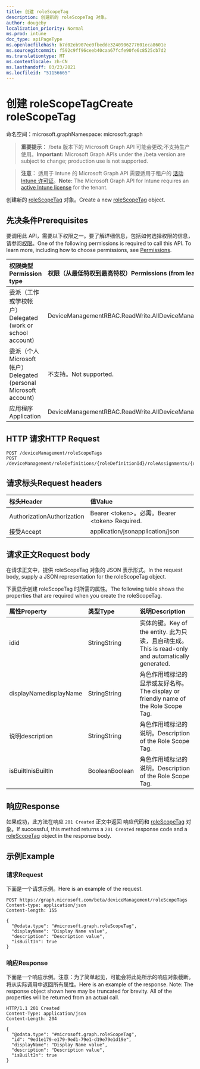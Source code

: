 ```yaml
---
title: 创建 roleScopeTag
description: 创建新的 roleScopeTag 对象。
author: dougeby
localization_priority: Normal
ms.prod: intune
doc_type: apiPageType
ms.openlocfilehash: b7d02eb907ee0fbedde3240906277601eca8601e
ms.sourcegitcommit: f592c9ff96ceeb40caa67fcfe90fe6c8525cb7d2
ms.translationtype: MT
ms.contentlocale: zh-CN
ms.lasthandoff: 03/23/2021
ms.locfileid: "51156665"
---
```

# <a name="create-rolescopetag"></a><span data-ttu-id="bebec-103">创建 roleScopeTag</span><span class="sxs-lookup"><span data-stu-id="bebec-103">Create roleScopeTag</span></span>

<span data-ttu-id="bebec-104">命名空间：microsoft.graph</span><span class="sxs-lookup"><span data-stu-id="bebec-104">Namespace: microsoft.graph</span></span>

> <span data-ttu-id="bebec-105">**重要提示：** /beta 版本下的 Microsoft Graph API 可能会更改;不支持生产使用。</span><span class="sxs-lookup"><span data-stu-id="bebec-105">**Important:** Microsoft Graph APIs under the /beta version are subject to change; production use is not supported.</span></span>

> <span data-ttu-id="bebec-106">**注意：** 适用于 Intune 的 Microsoft Graph API 需要适用于租户的 [活动 Intune 许可证](https://go.microsoft.com/fwlink/?linkid=839381)。</span><span class="sxs-lookup"><span data-stu-id="bebec-106">**Note:** The Microsoft Graph API for Intune requires an [active Intune license](https://go.microsoft.com/fwlink/?linkid=839381) for the tenant.</span></span>

<span data-ttu-id="bebec-107">创建新的 [roleScopeTag](../resources/intune-rbac-rolescopetag.md) 对象。</span><span class="sxs-lookup"><span data-stu-id="bebec-107">Create a new [roleScopeTag](../resources/intune-rbac-rolescopetag.md) object.</span></span>

## <a name="prerequisites"></a><span data-ttu-id="bebec-108">先决条件</span><span class="sxs-lookup"><span data-stu-id="bebec-108">Prerequisites</span></span>
<span data-ttu-id="bebec-p101">要调用此 API，需要以下权限之一。要了解详细信息，包括如何选择权限的信息，请参阅[权限](/graph/permissions-reference)。</span><span class="sxs-lookup"><span data-stu-id="bebec-p101">One of the following permissions is required to call this API. To learn more, including how to choose permissions, see [Permissions](/graph/permissions-reference).</span></span>

|<span data-ttu-id="bebec-111">权限类型</span><span class="sxs-lookup"><span data-stu-id="bebec-111">Permission type</span></span>|<span data-ttu-id="bebec-112">权限（从最低特权到最高特权）</span><span class="sxs-lookup"><span data-stu-id="bebec-112">Permissions (from least to most privileged)</span></span>|
|:---|:---|
|<span data-ttu-id="bebec-113">委派（工作或学校帐户）</span><span class="sxs-lookup"><span data-stu-id="bebec-113">Delegated (work or school account)</span></span>|<span data-ttu-id="bebec-114">DeviceManagementRBAC.ReadWrite.All</span><span class="sxs-lookup"><span data-stu-id="bebec-114">DeviceManagementRBAC.ReadWrite.All</span></span>|
|<span data-ttu-id="bebec-115">委派（个人 Microsoft 帐户）</span><span class="sxs-lookup"><span data-stu-id="bebec-115">Delegated (personal Microsoft account)</span></span>|<span data-ttu-id="bebec-116">不支持。</span><span class="sxs-lookup"><span data-stu-id="bebec-116">Not supported.</span></span>|
|<span data-ttu-id="bebec-117">应用程序</span><span class="sxs-lookup"><span data-stu-id="bebec-117">Application</span></span>|<span data-ttu-id="bebec-118">DeviceManagementRBAC.ReadWrite.All</span><span class="sxs-lookup"><span data-stu-id="bebec-118">DeviceManagementRBAC.ReadWrite.All</span></span>|

## <a name="http-request"></a><span data-ttu-id="bebec-119">HTTP 请求</span><span class="sxs-lookup"><span data-stu-id="bebec-119">HTTP Request</span></span>
<!-- {
  "blockType": "ignored"
}
-->
``` http
POST /deviceManagement/roleScopeTags
POST /deviceManagement/roleDefinitions/{roleDefinitionId}/roleAssignments/{roleAssignmentId}/microsoft.graph.deviceAndAppManagementRoleAssignment/roleScopeTags
```

## <a name="request-headers"></a><span data-ttu-id="bebec-120">请求标头</span><span class="sxs-lookup"><span data-stu-id="bebec-120">Request headers</span></span>
|<span data-ttu-id="bebec-121">标头</span><span class="sxs-lookup"><span data-stu-id="bebec-121">Header</span></span>|<span data-ttu-id="bebec-122">值</span><span class="sxs-lookup"><span data-stu-id="bebec-122">Value</span></span>|
|:---|:---|
|<span data-ttu-id="bebec-123">Authorization</span><span class="sxs-lookup"><span data-stu-id="bebec-123">Authorization</span></span>|<span data-ttu-id="bebec-124">Bearer &lt;token&gt;。必需。</span><span class="sxs-lookup"><span data-stu-id="bebec-124">Bearer &lt;token&gt; Required.</span></span>|
|<span data-ttu-id="bebec-125">接受</span><span class="sxs-lookup"><span data-stu-id="bebec-125">Accept</span></span>|<span data-ttu-id="bebec-126">application/json</span><span class="sxs-lookup"><span data-stu-id="bebec-126">application/json</span></span>|

## <a name="request-body"></a><span data-ttu-id="bebec-127">请求正文</span><span class="sxs-lookup"><span data-stu-id="bebec-127">Request body</span></span>
<span data-ttu-id="bebec-128">在请求正文中，提供 roleScopeTag 对象的 JSON 表示形式。</span><span class="sxs-lookup"><span data-stu-id="bebec-128">In the request body, supply a JSON representation for the roleScopeTag object.</span></span>

<span data-ttu-id="bebec-129">下表显示创建 roleScopeTag 时所需的属性。</span><span class="sxs-lookup"><span data-stu-id="bebec-129">The following table shows the properties that are required when you create the roleScopeTag.</span></span>

|<span data-ttu-id="bebec-130">属性</span><span class="sxs-lookup"><span data-stu-id="bebec-130">Property</span></span>|<span data-ttu-id="bebec-131">类型</span><span class="sxs-lookup"><span data-stu-id="bebec-131">Type</span></span>|<span data-ttu-id="bebec-132">说明</span><span class="sxs-lookup"><span data-stu-id="bebec-132">Description</span></span>|
|:---|:---|:---|
|<span data-ttu-id="bebec-133">id</span><span class="sxs-lookup"><span data-stu-id="bebec-133">id</span></span>|<span data-ttu-id="bebec-134">String</span><span class="sxs-lookup"><span data-stu-id="bebec-134">String</span></span>|<span data-ttu-id="bebec-135">实体的键。</span><span class="sxs-lookup"><span data-stu-id="bebec-135">Key of the entity.</span></span> <span data-ttu-id="bebec-136">此为只读，且自动生成。</span><span class="sxs-lookup"><span data-stu-id="bebec-136">This is read-only and automatically generated.</span></span>|
|<span data-ttu-id="bebec-137">displayName</span><span class="sxs-lookup"><span data-stu-id="bebec-137">displayName</span></span>|<span data-ttu-id="bebec-138">String</span><span class="sxs-lookup"><span data-stu-id="bebec-138">String</span></span>|<span data-ttu-id="bebec-139">角色作用域标记的显示或友好名称。</span><span class="sxs-lookup"><span data-stu-id="bebec-139">The display or friendly name of the Role Scope Tag.</span></span>|
|<span data-ttu-id="bebec-140">说明</span><span class="sxs-lookup"><span data-stu-id="bebec-140">description</span></span>|<span data-ttu-id="bebec-141">String</span><span class="sxs-lookup"><span data-stu-id="bebec-141">String</span></span>|<span data-ttu-id="bebec-142">角色作用域标记的说明。</span><span class="sxs-lookup"><span data-stu-id="bebec-142">Description of the Role Scope Tag.</span></span>|
|<span data-ttu-id="bebec-143">isBuiltIn</span><span class="sxs-lookup"><span data-stu-id="bebec-143">isBuiltIn</span></span>|<span data-ttu-id="bebec-144">Boolean</span><span class="sxs-lookup"><span data-stu-id="bebec-144">Boolean</span></span>|<span data-ttu-id="bebec-145">角色作用域标记的说明。</span><span class="sxs-lookup"><span data-stu-id="bebec-145">Description of the Role Scope Tag.</span></span>|



## <a name="response"></a><span data-ttu-id="bebec-146">响应</span><span class="sxs-lookup"><span data-stu-id="bebec-146">Response</span></span>
<span data-ttu-id="bebec-147">如果成功，此方法在响应 `201 Created` 正文中返回 响应代码和 [roleScopeTag](../resources/intune-rbac-rolescopetag.md) 对象。</span><span class="sxs-lookup"><span data-stu-id="bebec-147">If successful, this method returns a `201 Created` response code and a [roleScopeTag](../resources/intune-rbac-rolescopetag.md) object in the response body.</span></span>

## <a name="example"></a><span data-ttu-id="bebec-148">示例</span><span class="sxs-lookup"><span data-stu-id="bebec-148">Example</span></span>

### <a name="request"></a><span data-ttu-id="bebec-149">请求</span><span class="sxs-lookup"><span data-stu-id="bebec-149">Request</span></span>
<span data-ttu-id="bebec-150">下面是一个请求示例。</span><span class="sxs-lookup"><span data-stu-id="bebec-150">Here is an example of the request.</span></span>
``` http
POST https://graph.microsoft.com/beta/deviceManagement/roleScopeTags
Content-type: application/json
Content-length: 155

{
  "@odata.type": "#microsoft.graph.roleScopeTag",
  "displayName": "Display Name value",
  "description": "Description value",
  "isBuiltIn": true
}
```

### <a name="response"></a><span data-ttu-id="bebec-151">响应</span><span class="sxs-lookup"><span data-stu-id="bebec-151">Response</span></span>
<span data-ttu-id="bebec-p103">下面是一个响应示例。注意：为了简单起见，可能会将此处所示的响应对象截断。将从实际调用中返回所有属性。</span><span class="sxs-lookup"><span data-stu-id="bebec-p103">Here is an example of the response. Note: The response object shown here may be truncated for brevity. All of the properties will be returned from an actual call.</span></span>
``` http
HTTP/1.1 201 Created
Content-Type: application/json
Content-Length: 204

{
  "@odata.type": "#microsoft.graph.roleScopeTag",
  "id": "9ed1e179-e179-9ed1-79e1-d19e79e1d19e",
  "displayName": "Display Name value",
  "description": "Description value",
  "isBuiltIn": true
}
```




